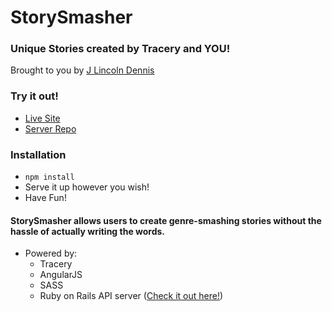 # StorySmasher
### Unique Stories created by Tracery and YOU!
Brought to you by [J Lincoln Dennis](http://www.jlincolndennis.com)

### Try it out!
* [Live Site](https://storysmasher.firebaseapp.com/)
* [Server Repo](https://github.com/jlincolndennis/storysmasher-server)

### Installation
* ``npm install``
* Serve it up however you wish!
* Have Fun!

#### StorySmasher allows users to create genre-smashing stories without the hassle of actually writing the words.
* Powered by:
  * Tracery
  * AngularJS
  * SASS
  * Ruby on Rails API server ([Check it out here!](https://github.com/jlincolndennis/storysmasher-server))
